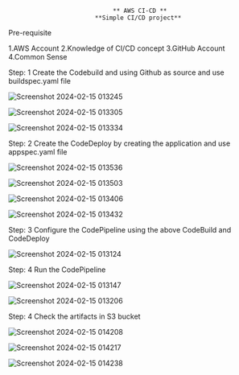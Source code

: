                                  ** AWS CI-CD **
                            **Simple CI/CD project**

Pre-requisite
 
1.AWS Account
2.Knowledge of CI/CD concept
3.GitHub Account
4.Common Sense

Step: 1 Create the Codebuild and using Github as source and use buildspec.yaml file

  ![Screenshot 2024-02-15 013245](https://github.com/hijackhim/AWS-CI-CD/assets/105789918/173f3803-c2d3-40e4-a5a9-785fc24ce234)
      
  ![Screenshot 2024-02-15 013305](https://github.com/hijackhim/AWS-CI-CD/assets/105789918/f3e855c7-bff5-49ac-a287-68b88c090c87)
    
  ![Screenshot 2024-02-15 013334](https://github.com/hijackhim/AWS-CI-CD/assets/105789918/9f9e35e7-6ec3-4ccf-8480-acca161dbc0f)


Step: 2 Create the CodeDeploy by creating the application and use appspec.yaml file

![Screenshot 2024-02-15 013536](https://github.com/hijackhim/AWS-CI-CD/assets/105789918/a9e9a26d-f5c2-41b6-b73f-4e9201973273)

![Screenshot 2024-02-15 013503](https://github.com/hijackhim/AWS-CI-CD/assets/105789918/aec8526b-f777-41c8-a1b7-91e36608d497)

![Screenshot 2024-02-15 013406](https://github.com/hijackhim/AWS-CI-CD/assets/105789918/bf2da43d-7ac0-4ada-b336-9b1ddb08d01f)

![Screenshot 2024-02-15 013432](https://github.com/hijackhim/AWS-CI-CD/assets/105789918/e0187e1f-bca5-4b89-a7f1-63e310b11a7b)


Step: 3 Configure the CodePipeline using the above CodeBuild and CodeDeploy

![Screenshot 2024-02-15 013124](https://github.com/hijackhim/AWS-CI-CD/assets/105789918/b3b1e723-104e-4247-a9ee-9436e2312b5c)


Step: 4 Run the CodePipeline

![Screenshot 2024-02-15 013147](https://github.com/hijackhim/AWS-CI-CD/assets/105789918/c72f3218-efd9-4a7a-a53e-d8b7c5f76da6)

![Screenshot 2024-02-15 013206](https://github.com/hijackhim/AWS-CI-CD/assets/105789918/d029e02f-3374-4a3c-bf8f-5182e7014be0)


Step: 4 Check the artifacts in S3 bucket

![Screenshot 2024-02-15 014208](https://github.com/hijackhim/AWS-CI-CD/assets/105789918/49035411-261d-4984-ac95-c4717fd3cf1d)

![Screenshot 2024-02-15 014217](https://github.com/hijackhim/AWS-CI-CD/assets/105789918/873d6342-e69a-4880-b586-2f2420378c5b)

![Screenshot 2024-02-15 014238](https://github.com/hijackhim/AWS-CI-CD/assets/105789918/84ae07e5-ebe8-4a7f-bd71-48ac38981145)

